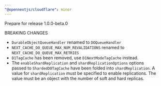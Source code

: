 ```yaml
---
"@opennextjs/cloudflare": minor
---
```


Prepare for release 1.0.0-beta.0

BREAKING CHANGES

- `DurableObjectQueueHandler` renamed to `DOQueueHandler`
- `NEXT_CACHE_DO_QUEUE_MAX_NUM_REVALIDATIONS` renamed to `NEXT_CACHE_DO_QUEUE_MAX_RETRIES`
- `D1TagCache` has been removed, use `D1NextModeTagCache` instead.
- The `enableShardReplication` and `shardReplicationOptions` options passed to `ShardedDOTagCache`
  have been folded into `shardReplication`. A value for `shardReplication` must be specified to enable
  replications. The value must be an object with the number of soft and hard replicas.

